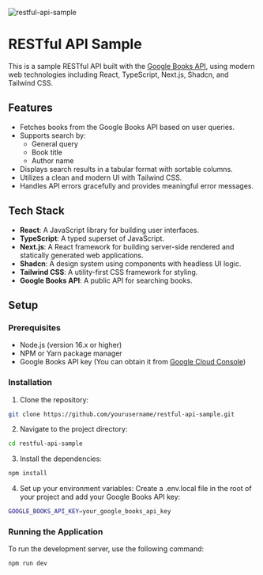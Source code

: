 ![restful-api-sample](https://github.com/user-attachments/assets/3d90a0e1-80ec-42ef-a9bc-21a536735029)

# RESTful API Sample

This is a sample RESTful API built with the [Google Books API](https://developers.google.com/books), using modern web technologies including React, TypeScript, Next.js, Shadcn, and Tailwind CSS.

## Features

- Fetches books from the Google Books API based on user queries.
- Supports search by:
  - General query
  - Book title
  - Author name
- Displays search results in a tabular format with sortable columns.
- Utilizes a clean and modern UI with Tailwind CSS.
- Handles API errors gracefully and provides meaningful error messages.

## Tech Stack

- **React**: A JavaScript library for building user interfaces.
- **TypeScript**: A typed superset of JavaScript.
- **Next.js**: A React framework for building server-side rendered and statically generated web applications.
- **Shadcn**: A design system using components with headless UI logic.
- **Tailwind CSS**: A utility-first CSS framework for styling.
- **Google Books API**: A public API for searching books.

## Setup

### Prerequisites

- Node.js (version 16.x or higher)
- NPM or Yarn package manager
- Google Books API key (You can obtain it from [Google Cloud Console](https://console.cloud.google.com/))

### Installation

1. Clone the repository:

```bash
git clone https://github.com/yourusername/restful-api-sample.git
```

2. Navigate to the project directory:

```bash
cd restful-api-sample
```

3. Install the dependencies:

```bash
npm install
```

4. Set up your environment variables:
   Create a .env.local file in the root of your project and add your Google Books API key:

```bash
GOOGLE_BOOKS_API_KEY=your_google_books_api_key
```

### Running the Application

To run the development server, use the following command:

```bash
npm run dev
```
